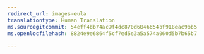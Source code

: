 ```yaml
---
redirect_url: images-eula
translationtype: Human Translation
ms.sourcegitcommit: 54eff4bb74ac9f4dc870d6046654bf918eac9bb5
ms.openlocfilehash: 8824e9e6864f5cf7ed5e3a5a574a060d5b7b65b7

---
```



<!--HONumber=Jan17_HO4-->



